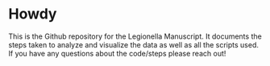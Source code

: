 # Howdy
This is the Github repository for the Legionella Manuscript. It documents the steps taken to analyze and visualize the data as well as all the scripts used. If you have any questions about the code/steps please reach out!